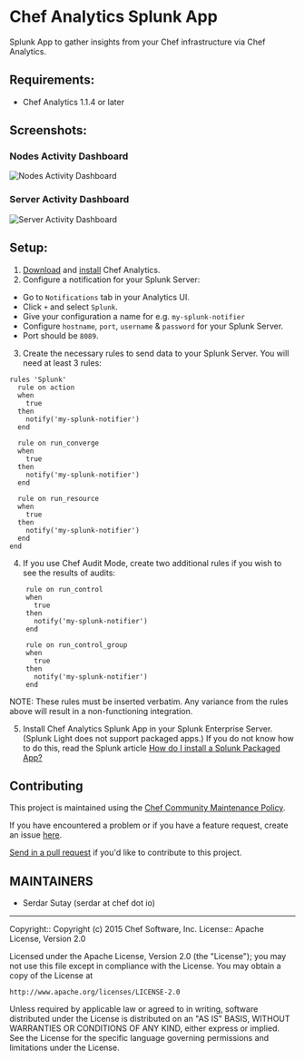 # Chef Analytics Splunk App
Splunk App to gather insights from your Chef infrastructure via Chef Analytics.

## Requirements:

* Chef Analytics 1.1.4 or later

## Screenshots:

### Nodes Activity Dashboard
![Nodes Activity Dashboard](./appserver/static/nodes-graphs.png)

### Server Activity Dashboard
![Server Activity Dashboard](./appserver/static/server-activity.png)

## Setup:

1. [Download](https://downloads.chef.io/analytics/) and [install](https://docs.chef.io/install_analytics.html) Chef Analytics.
2. Configure a notification for your Splunk Server:
  * Go to `Notifications` tab in your Analytics UI.
  * Click `+` and select `Splunk`.
  * Give your configuration a name for e.g. `my-splunk-notifier`
  * Configure `hostname`, `port`, `username` & `password` for your Splunk Server.
  * Port should be `8089`.
3. Create the necessary rules to send data to your Splunk Server. You will need at least 3 rules:
  ```
  rules 'Splunk'
    rule on action
    when
      true
    then
      notify('my-splunk-notifier')
    end
  
    rule on run_converge
    when
      true
    then
      notify('my-splunk-notifier')
    end
  
    rule on run_resource
    when
      true
    then
      notify('my-splunk-notifier')
    end
  end
  ```

4. If you use Chef Audit Mode, create two additional rules if you wish to see the results of audits:

```
    rule on run_control
    when
      true
    then
      notify('my-splunk-notifier')
    end

    rule on run_control_group
    when
      true
    then
      notify('my-splunk-notifier')
    end
```

NOTE: These rules must be inserted verbatim. Any variance from the rules above will result in a non-functioning integration.

5. Install Chef Analytics Splunk App in your Splunk Enterprise Server. (Splunk Light does not support packaged apps.) If you do not know how to do this, read the Splunk article [How do I install a Splunk Packaged App?](http://answers.splunk.com/answers/51894/how-to-install-a-splunk-app.html)

## Contributing

This project is maintained using the [Chef Community Maintenance Policy](https://github.com/chef/chef-rfc/blob/master/rfc030-maintenance-policy.md).

If you have encountered a problem or if you have a feature request, create an issue [here](https://github.com/chef/analytics-splunk-app/issues/new).

[Send in a pull request](https://github.com/chef/analytics-splunk-app/pulls) if you'd like to contribute to this project.

## MAINTAINERS

* Serdar Sutay (serdar at chef dot io)

--------------------------------------------------------------------------------
Copyright:: Copyright (c) 2015 Chef Software, Inc.
License:: Apache License, Version 2.0

Licensed under the Apache License, Version 2.0 (the "License");
you may not use this file except in compliance with the License.
You may obtain a copy of the License at

    http://www.apache.org/licenses/LICENSE-2.0

Unless required by applicable law or agreed to in writing, software
distributed under the License is distributed on an "AS IS" BASIS,
WITHOUT WARRANTIES OR CONDITIONS OF ANY KIND, either express or implied.
See the License for the specific language governing permissions and
limitations under the License.
